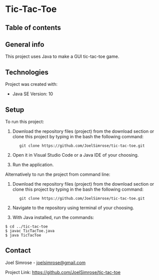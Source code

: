 # Tic-Tac-Toe

## Table of contents

## General info
This project uses Java to make a GUI tic-tac-toe game.   

## Technologies
Project was created with: 
* Java SE Version: 10

## Setup
To run this project:

1. Download the repository files (project) from the download section or clone this project by typing in the bash the following command:

          git clone https://github.com/JoelSimrose/tic-tac-toe.git
  
2. Open it in Visual Studio Code or a Java IDE of your choosing.

3. Run the application.

Alternatively to run the project from command line:

1. Download the repository files (project) from the download section or clone this project by typing in the bash the following command:

          git clone https://github.com/JoelSimrose/tic-tac-toe.git

2. Navigate to the repository using terminal of your choosing.

3. With Java installed, run the commands: 
```
$ cd ../tic-tac-toe
$ javac TicTacToe.java
$ java TicTacToe
```
## Contact

Joel Simrose - joelsimrose@gmail.com

Project Link: https://github.com/JoelSimrose/tic-tac-toe


```

